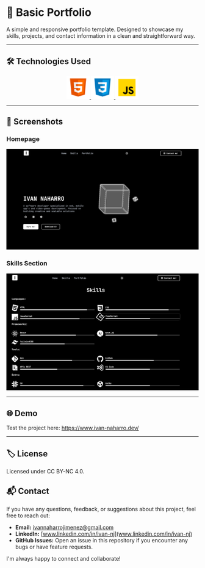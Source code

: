 # 💼 Basic Portfolio

A simple and responsive portfolio template. 
Designed to showcase my skills, projects, and contact information in a clean and straightforward way.


---

## 🛠️ Technologies Used

<p align="center">
  <a href="https://developer.mozilla.org/en-US/docs/Web/HTML" target="_blank">
    <img src="./IMG/icons/html.png" alt="HTML5" title="HTML5" width="60" height="60" />
  </a>
  <a href="https://developer.mozilla.org/en-US/docs/Web/CSS" target="_blank">
    <img src="./IMG/icons/css.png" alt="CSS3" title="CSS3" width="60" height="60" />
  </a>
  <a href="https://developer.mozilla.org/en-US/docs/Web/JavaScript" target="_blank">
    <img src="./IMG/icons/javascript.png" alt="JavaScript" title="JavaScript" width="60" height="60" />
  </a>
</p>

---

## 📸 Screenshots

### Homepage
<p align="center">
  <img src="./IMG/icons/home.png" alt="Homepage Screenshot" title="Homepage" width="800" />
</p>

### Skills Section
<p align="center">
  <img src="./IMG/icons/skills.png" alt="Skills Section Screenshot" title="Skills Section" width="800" />
</p>

---

## 🌐 Demo

Test the project here: https://www.ivan-naharro.dev/

---

## 🏷️ License

Licensed under CC BY-NC 4.0.

## 📬 Contact

If you have any questions, feedback, or suggestions about this project, feel free to reach out:

- **Email:** [ivannaharrojimenez@gmail.com](ivannaharrojimenez@gmail.com)
- **LinkedIn:** [www.linkedin.com/in/ivan-nj](www.linkedin.com/in/ivan-nj)
- **GitHub Issues:** Open an issue in this repository if you encounter any bugs or have feature requests.

I'm always happy to connect and collaborate!
